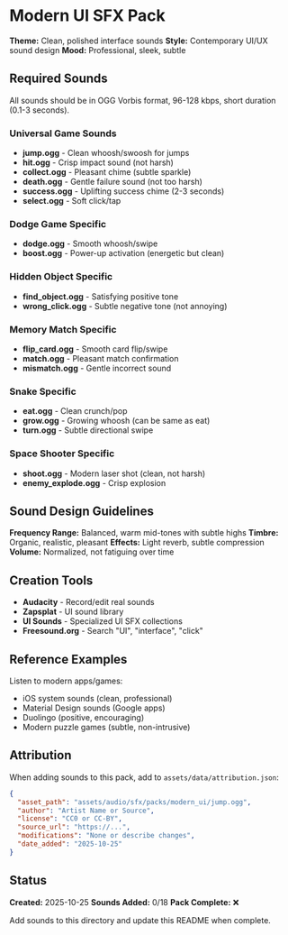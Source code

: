 # Modern UI SFX Pack

**Theme:** Clean, polished interface sounds
**Style:** Contemporary UI/UX sound design
**Mood:** Professional, sleek, subtle

## Required Sounds

All sounds should be in OGG Vorbis format, 96-128 kbps, short duration (0.1-3 seconds).

### Universal Game Sounds

- **jump.ogg** - Clean whoosh/swoosh for jumps
- **hit.ogg** - Crisp impact sound (not harsh)
- **collect.ogg** - Pleasant chime (subtle sparkle)
- **death.ogg** - Gentle failure sound (not too harsh)
- **success.ogg** - Uplifting success chime (2-3 seconds)
- **select.ogg** - Soft click/tap

### Dodge Game Specific

- **dodge.ogg** - Smooth whoosh/swipe
- **boost.ogg** - Power-up activation (energetic but clean)

### Hidden Object Specific

- **find_object.ogg** - Satisfying positive tone
- **wrong_click.ogg** - Subtle negative tone (not annoying)

### Memory Match Specific

- **flip_card.ogg** - Smooth card flip/swipe
- **match.ogg** - Pleasant match confirmation
- **mismatch.ogg** - Gentle incorrect sound

### Snake Specific

- **eat.ogg** - Clean crunch/pop
- **grow.ogg** - Growing whoosh (can be same as eat)
- **turn.ogg** - Subtle directional swipe

### Space Shooter Specific

- **shoot.ogg** - Modern laser shot (clean, not harsh)
- **enemy_explode.ogg** - Crisp explosion

## Sound Design Guidelines

**Frequency Range:** Balanced, warm mid-tones with subtle highs
**Timbre:** Organic, realistic, pleasant
**Effects:** Light reverb, subtle compression
**Volume:** Normalized, not fatiguing over time

## Creation Tools

- **Audacity** - Record/edit real sounds
- **Zapsplat** - UI sound library
- **UI Sounds** - Specialized UI SFX collections
- **Freesound.org** - Search "UI", "interface", "click"

## Reference Examples

Listen to modern apps/games:
- iOS system sounds (clean, professional)
- Material Design sounds (Google apps)
- Duolingo (positive, encouraging)
- Modern puzzle games (subtle, non-intrusive)

## Attribution

When adding sounds to this pack, add to `assets/data/attribution.json`:

```json
{
  "asset_path": "assets/audio/sfx/packs/modern_ui/jump.ogg",
  "author": "Artist Name or Source",
  "license": "CC0 or CC-BY",
  "source_url": "https://...",
  "modifications": "None or describe changes",
  "date_added": "2025-10-25"
}
```

## Status

**Created:** 2025-10-25
**Sounds Added:** 0/18
**Pack Complete:** ❌

Add sounds to this directory and update this README when complete.
